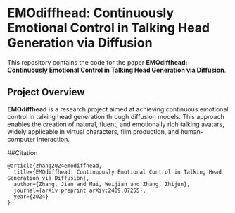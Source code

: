 # EMOdiffhead: Continuously Emotional Control in Talking Head Generation via Diffusion

This repository contains the code for the paper **EMOdiffhead: Continuously Emotional Control in Talking Head Generation via Diffusion**.

## Project Overview

**EMOdiffhead** is a research project aimed at achieving continuous emotional control in talking head generation through diffusion models. This approach enables the creation of natural, fluent, and emotionally rich talking avatars, widely applicable in virtual characters, film production, and human-computer interaction.

##Citation
```
@article{zhang2024emodiffhead,
  title={EMOdiffhead: Continuously Emotional Control in Talking Head Generation via Diffusion},
  author={Zhang, Jian and Mai, Weijian and Zhang, Zhijun},
  journal={arXiv preprint arXiv:2409.07255},
  year={2024}
}
```
